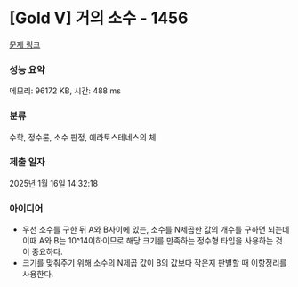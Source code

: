 # [Gold V] 거의 소수 - 1456 

[문제 링크](https://www.acmicpc.net/problem/1456) 

### 성능 요약

메모리: 96172 KB, 시간: 488 ms

### 분류

수학, 정수론, 소수 판정, 에라토스테네스의 체

### 제출 일자

2025년 1월 16일 14:32:18

### 아이디어

* 우선 소수를 구한 뒤 A와 B사이에 있는, 소수를 N제곱한 값의 개수를 구하면 되는데 이때 A와 B는 10^14이하이므로 해당 크기를 만족하는 정수형 타입을 사용하는 것이 중요하다.
* 크기를 맞춰주기 위해 소수의 N제곱 값이 B의 값보다 작은지 판별할 때 이항정리를 사용한다.
